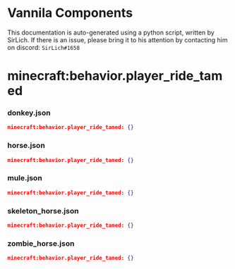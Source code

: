 # Vannila Components
This documentation is auto-generated using a python script, written by SirLich. If there is an issue, please bring it to his attention by contacting him on discord: `SirLich#1658`

# minecraft:behavior.player_ride_tamed
### donkey.json
```JSON
minecraft:behavior.player_ride_tamed: {}
```

### horse.json
```JSON
minecraft:behavior.player_ride_tamed: {}
```

### mule.json
```JSON
minecraft:behavior.player_ride_tamed: {}
```

### skeleton_horse.json
```JSON
minecraft:behavior.player_ride_tamed: {}
```

### zombie_horse.json
```JSON
minecraft:behavior.player_ride_tamed: {}
```

